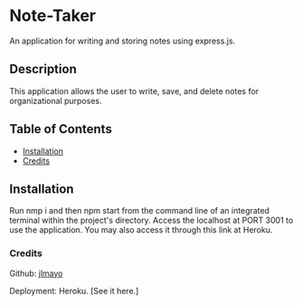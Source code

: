 # Note-Taker
An application for writing and storing notes using express.js.

## Description
This application allows the user to write, save, and delete notes for organizational purposes.

## Table of Contents
* [Installation](#installation)
* [Credits](#credits)

## Installation

Run nmp i and then npm start from the command line of an integrated terminal within the project's directory. Access the localhost at PORT 3001 to use the application. You may also access it through this link at Heroku.

### Credits

Github: [jlmayo](https://github.com/jlmayo/Note-Taker)

Deployment: Heroku. [See it here.]
